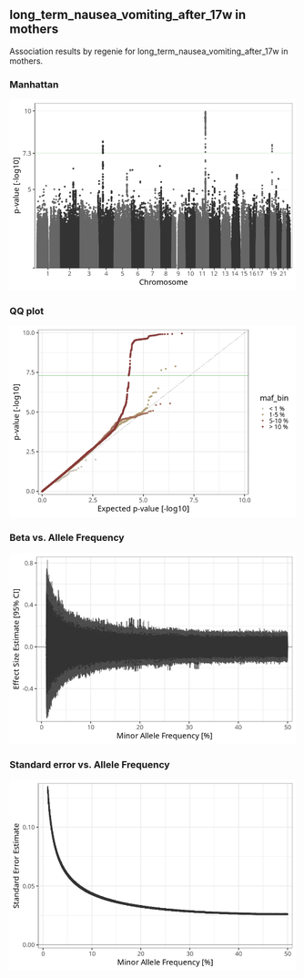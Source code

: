 ## long_term_nausea_vomiting_after_17w in mothers
Association results by regenie for long_term_nausea_vomiting_after_17w in mothers.
### Manhattan
![](figures/pop_mothers_pheno_long_term_nausea_vomiting_after_17w_mh.png)
### QQ plot
![](figures/pop_mothers_pheno_long_term_nausea_vomiting_after_17w_qq.png)
### Beta vs. Allele Frequency
![](figures/pop_mothers_pheno_long_term_nausea_vomiting_after_17w_beta_af.png)
### Standard error vs. Allele Frequency
![](figures/pop_mothers_pheno_long_term_nausea_vomiting_after_17w_se_af.png)
